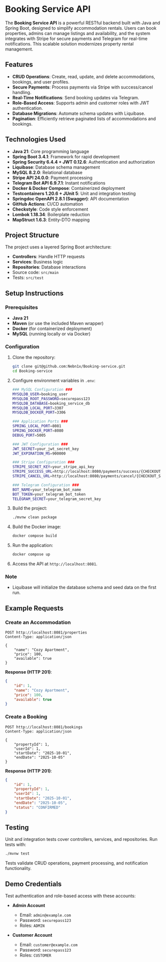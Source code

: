 #  Booking Service API

The **Booking Service API** is a powerful RESTful backend built with Java and Spring Boot, designed to simplify accommodation rentals. Users can book properties, admins can manage listings and availability, and the system integrates with Stripe for secure payments and Telegram for real-time notifications. This scalable solution modernizes property rental management.


##  Features
- **CRUD Operations**: Create, read, update, and delete accommodations, bookings, and user profiles.
- **Secure Payments**: Process payments via Stripe with success/cancel handling.
- **Real-Time Notifications**: Send booking updates via Telegram.
- **Role-Based Access**: Supports admin and customer roles with JWT authentication.
- **Database Migrations**: Automate schema updates with Liquibase.
- **Pagination**: Efficiently retrieve paginated lists of accommodations and bookings.

##  Technologies Used
- **Java 21**: Core programming language
- **Spring Boot 3.4.1**: Framework for rapid development
- **Spring Security 6.4.4 + JWT 0.12.6**: Authentication and authorization
- **Liquibase**: Database schema management
- **MySQL 8.2.0**: Relational database
- **Stripe API 24.0.0**: Payment processing
- **Telegram Bot API 6.9.7.1**: Instant notifications
- **Docker & Docker Compose**: Containerized deployment
- **Testcontainers 1.20.6 + JUnit 5**: Unit and integration testing
- **Springdoc OpenAPI 2.8.1 (Swagger)**: API documentation
- **GitHub Actions**: CI/CD automation
- **Checkstyle**: Code style enforcement
- **Lombok 1.18.34**: Boilerplate reduction
- **MapStruct 1.6.3**: Entity-DTO mapping

##  Project Structure
The project uses a layered Spring Boot architecture:
- **Controllers**: Handle HTTP requests
- **Services**: Business logic
- **Repositories**: Database interactions
- Source code: `src/main`
- Tests: `src/test`

##  Setup Instructions

### Prerequisites
- **Java 21**
- **Maven** (or use the included Maven wrapper)
- **Docker** (for containerized deployment)
- **MySQL** (running locally or via Docker)

### Configuration
1. Clone the repository:
   ```bash
   git clone git@github.com:Nebn1x/Booking-service.git
   cd Booking-service
   ```

2. Configure environment variables in `.env`:

   ```bash
   ### MySQL Configuration ###
   MYSQLDB_USER=booking_user
   MYSQLDB_ROOT_PASSWORD=securepass123
   MYSQLDB_DATABASE=booking_service_db
   MYSQLDB_LOCAL_PORT=3307
   MYSQLDB_DOCKER_PORT=3306

   ### Application Ports ###
   SPRING_LOCAL_PORT=8081
   SPRING_DOCKER_PORT=8080
   DEBUG_PORT=5005

   ### JWT Configuration ###
   JWT_SECRET=your_jwt_secret_key
   JWT_EXPIRATION_MS=900000

   ### Stripe Configuration ###
   STRIPE_SECRET_KEY=your_stripe_api_key
   STRIPE_SUCCESS_URL=http://localhost:8080/payments/success/{CHECKOUT_SESSION_ID}
   STRIPE_CANCEL_URL=http://localhost:8080/payments/cancel/{CHECKOUT_SESSION_ID}

   ### Telegram Configuration ###
   BOT_NAME=your_telegram_bot_name
   BOT_TOKEN=your_telegram_bot_token
   TELEGRAM_SECRET=your_telegram_secret_key
   ```

3. Build the project:
   ```bash
   ./mvnw clean package
   ```

4. Build the Docker image:
   ```bash
   docker compose build
   ```

5. Run the application:
   ```bash
   docker compose up
   ```

6. Access the API at `http://localhost:8081`.

### Note
- Liquibase will initialize the database schema and seed data on the first run.

##  Example Requests

### Create an Accommodation
```http
POST http://localhost:8081/properties
Content-Type: application/json

{
    "name": "Cozy Apartment",
    "price": 100,
    "available": true
}
```

**Response (HTTP 201)**:
```json
{
    "id": 1,
    "name": "Cozy Apartment",
    "price": 100,
    "available": true
}
```

### Create a Booking
```http
POST http://localhost:8081/bookings
Content-Type: application/json

{
    "propertyId": 1,
    "userId": 1,
    "startDate": "2025-10-01",
    "endDate": "2025-10-05"
}
```

**Response (HTTP 201)**:
```json
{
    "id": 1,
    "propertyId": 1,
    "userId": 1,
    "startDate": "2025-10-01",
    "endDate": "2025-10-05",
    "status": "CONFIRMED"
}
```

##  Testing
Unit and integration tests cover controllers, services, and repositories. Run tests with:
```bash
./mvnw test
```

Tests validate CRUD operations, payment processing, and notification functionality.

##  Demo Credentials
Test authentication and role-based access with these accounts:

- **Admin Account**  
  - Email: `admin@example.com`  
  - Password: `securepass123`  
  - Roles: `ADMIN`

- **Customer Account**  
  - Email: `customer@example.com`  
  - Password: `securepass123`  
  - Roles: `CUSTOMER`
